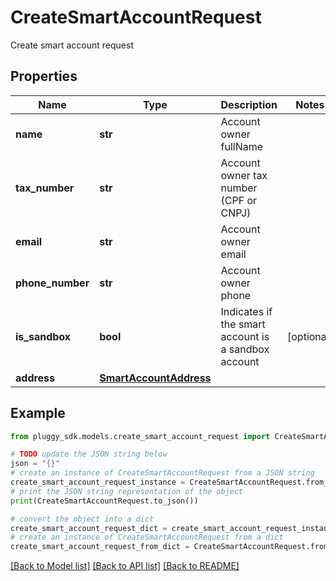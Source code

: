 # CreateSmartAccountRequest

Create smart account request

## Properties

Name | Type | Description | Notes
------------ | ------------- | ------------- | -------------
**name** | **str** | Account owner fullName | 
**tax_number** | **str** | Account owner tax number (CPF or CNPJ) | 
**email** | **str** | Account owner email | 
**phone_number** | **str** | Account owner phone | 
**is_sandbox** | **bool** | Indicates if the smart account is a sandbox account | [optional] 
**address** | [**SmartAccountAddress**](SmartAccountAddress.md) |  | 

## Example

```python
from pluggy_sdk.models.create_smart_account_request import CreateSmartAccountRequest

# TODO update the JSON string below
json = "{}"
# create an instance of CreateSmartAccountRequest from a JSON string
create_smart_account_request_instance = CreateSmartAccountRequest.from_json(json)
# print the JSON string representation of the object
print(CreateSmartAccountRequest.to_json())

# convert the object into a dict
create_smart_account_request_dict = create_smart_account_request_instance.to_dict()
# create an instance of CreateSmartAccountRequest from a dict
create_smart_account_request_from_dict = CreateSmartAccountRequest.from_dict(create_smart_account_request_dict)
```
[[Back to Model list]](../README.md#documentation-for-models) [[Back to API list]](../README.md#documentation-for-api-endpoints) [[Back to README]](../README.md)


